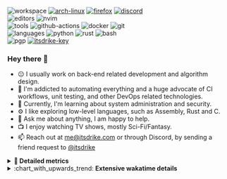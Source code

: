 ![workspace](https://img.shields.io/static/v1?label=&message=workspace:&color=555&style=flat-square)
[![arch-linux](https://img.shields.io/static/v1?logo=arch-linux&label=&message=Arch%20Linux&color=111&logoColor=AAA&style=flat-square)](https://archlinux.org)
[![firefox](https://img.shields.io/static/v1?logo=firefox-browser&label=&message=Firefox&color=111&logoColor=AAA&style=flat-square)](https://mozilla.org/en-US/firefox/)
[![discord](https://img.shields.io/static/v1?logo=discord&label=&message=Discord&color=111&logoColor=AAA&style=flat-square)](https://discord.gg/zmQ3NcSY)
<br>
![editors](https://img.shields.io/static/v1?label=&message=editors:&color=555&style=flat-square)
![nvim](https://img.shields.io/static/v1?logo=neovim&label=&message=NeoVim&color=111&logoColor=AAA&style=flat-square)
<br>
![tools](https://img.shields.io/static/v1?label=&message=tools:&color=555&style=flat-square)
![github-actions](https://img.shields.io/static/v1?logo=github-actions&label=&message=github%20actions&color=111&logoColor=AAA&style=flat-square)
![docker](https://img.shields.io/static/v1?logo=docker&label=&message=docker&color=111&logoColor=AAA&style=flat-square)
![git](https://img.shields.io/static/v1?logo=git&label=&message=git&color=111&logoColor=AAA&style=flat-square)
<br>
![languages](https://img.shields.io/static/v1?label=&message=languages:&color=555&style=flat-square)
![python](https://img.shields.io/static/v1?logo=python&label=&message=python&color=111&logoColor=AAA&style=flat-square&link=)
![rust](https://img.shields.io/static/v1?logo=rust&label=&message=rust&color=111&logoColor=AAA&style=flat-square)
![bash](https://img.shields.io/static/v1?logo=gnu-bash&label=&message=bash&color=111&logoColor=AAA&style=flat-square)
<br>
![pgp](https://img.shields.io/static/v1?label=&message=pgp:&color=555&style=flat-square)
[![itsdrike-key](https://img.shields.io/static/v1?logo=gnuprivacyguard&label=&message=0xFA2745890B7048C0&color=111&logoColor=AAA&style=flat-square)](https://github.com/ItsDrike.gpg)

<!-- Load profile visitor count, but don't display it, keep it as a private stat, no need to show off (888)-->
[](https://visitor-badge.glitch.me/badge?page_id=ItsDrike.ItsDrike)

### Hey there 👋

- :neutral_face: I usually work on back-end related development and algorithm design.
- :man: I'm addicted to automating everything and a huge advocate of CI workflows, unit testing, and other DevOps related technologies.
- :seedling: Currently, I'm learning about system administration and security.
- :gear: I like exploring low-level languages, such as Assembly, Rust and C.
- :speech_balloon: Ask me about anything, I am happy to help.
- :tv: I enjoy watching TV shows, mostly Sci-Fi/Fantasy.
- :mailbox: Reach out at [me@itsdrike.com](mailto:me@itsdrike.com) or through Discord, by sending a friend request to [@itsdrike](https://s.itsdrike.com/discord)

<details>
 <summary> <b>📌 Detailed metrics</b></summary>
 
 <table>
  <tr>
    <th>🙋 Profile Details</th>
    <th>🧮 Repositories traffic</th>
  </tr>
  <tr>
   <td>
     <img alt="" width="400" src="https://github.com/ItsDrike/ItsDrike/blob/master/metrics/profile.svg">
   </td>
   <td>
     <img alt="" width="400" src="https://github.com/ItsDrike/ItsDrike/blob/master/metrics/repositories.svg">
   </td>
  </tr>
  <tr>
    <th>📅 Isometric commit calendar</th>
    <th>🈷️ Most used languages</th>
  </tr>
  <tr>
    <td align="center">
      <img alt="" width="400" src="https://github.com/ItsDrike/ItsDrike/blob/master/metrics/isocalendar.svg">
    </td>
    <td>
      <img alt="" width="400" src="https://github.com/ItsDrike/ItsDrike/blob/master/metrics/languages.svg">
    </td>
  </tr>
  <tr>
   <th>♐ Code snippet of the day</th>
   <th>🌟 Recently starred repositories</th>
  </tr>
  <tr>
   <td align="center">
    <img alt="" width="400" src="https://github.com/ItsDrike/ItsDrike/blob/master/metrics/code_snippet.svg">
   </td>
   <td align="center">
    <img alt="" width="400" src="https://github.com/ItsDrike/ItsDrike/blob/master/metrics/starred_repos.svg">
   </td>
  </tr>
  <tr>
    <th>💡 Coding habits</th>
    <th>⏰ WakaTime plugin</th>
  </tr>
  <tr>
   <td align="center">
    <img alt="" width="400" src="https://github.com/ItsDrike/ItsDrike/blob/master/metrics/habits.svg">
   </td>
   <td align="center">
     <img alt="" width="400" src="https://github.com/ItsDrike/ItsDrike/blob/master/metrics/wakatime.svg">
   </td>
  </tr>
 </table>
</details>

<details>
 <summary>:chart_with_upwards_trend: <b>Extensive wakatime details</b></summary>
 
<!--START_SECTION:waka-->
![Code Time](http://img.shields.io/badge/Code%20Time-5%2C154%20hrs%2029%20mins-blue)

**I'm a Night 🦉** 

```text
🌞 Morning                1513 commits        ██░░░░░░░░░░░░░░░░░░░░░░░   09.33 % 
🌆 Daytime                4979 commits        ████████░░░░░░░░░░░░░░░░░   30.70 % 
🌃 Evening                6026 commits        █████████░░░░░░░░░░░░░░░░   37.16 % 
🌙 Night                  3700 commits        ██████░░░░░░░░░░░░░░░░░░░   22.81 % 
```
📅 **I'm Most Productive on Monday** 

```text
Monday                   2807 commits        ████░░░░░░░░░░░░░░░░░░░░░   17.31 % 
Tuesday                  2335 commits        ████░░░░░░░░░░░░░░░░░░░░░   14.40 % 
Wednesday                2328 commits        ████░░░░░░░░░░░░░░░░░░░░░   14.35 % 
Thursday                 2343 commits        ████░░░░░░░░░░░░░░░░░░░░░   14.45 % 
Friday                   1862 commits        ███░░░░░░░░░░░░░░░░░░░░░░   11.48 % 
Saturday                 1932 commits        ███░░░░░░░░░░░░░░░░░░░░░░   11.91 % 
Sunday                   2611 commits        ████░░░░░░░░░░░░░░░░░░░░░   16.10 % 
```


📊 **This Week I Spent My Time On** 

```text
💬 Programming Languages: 
Python                   6 hrs 2 mins        █████████░░░░░░░░░░░░░░░░   35.05 % 
Markdown                 3 hrs 8 mins        █████░░░░░░░░░░░░░░░░░░░░   18.26 % 
Git                      2 hrs 35 mins       ████░░░░░░░░░░░░░░░░░░░░░   15.00 % 
Other                    1 hr 54 mins        ███░░░░░░░░░░░░░░░░░░░░░░   11.08 % 
TOML                     1 hr 54 mins        ███░░░░░░░░░░░░░░░░░░░░░░   11.06 % 

🔥 Editors: 
Neovim                   17 hrs 14 mins      █████████████████████████   100.00 % 

💻 Operating System: 
Linux                    17 hrs 14 mins      █████████████████████████   100.00 % 
```

**I Mostly Code in Python** 

```text
Python                   45 repos            ██████████████░░░░░░░░░░░   55.56 % 
C++                      8 repos             ██░░░░░░░░░░░░░░░░░░░░░░░   09.88 % 
TypeScript               5 repos             ██░░░░░░░░░░░░░░░░░░░░░░░   06.17 % 
Nix                      3 repos             █░░░░░░░░░░░░░░░░░░░░░░░░   03.70 % 
C#                       2 repos             █░░░░░░░░░░░░░░░░░░░░░░░░   02.47 % 
```




 Last Updated on 13/01/2025 02:17:22 UTC
<!--END_SECTION:waka-->

</details>
